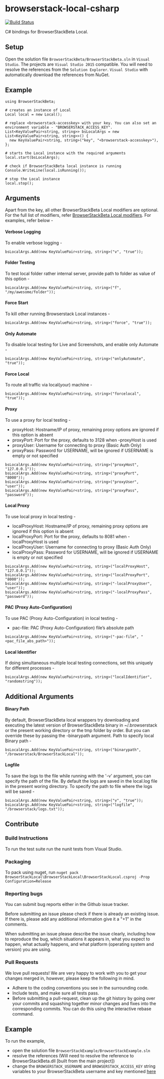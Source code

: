 # browserstack-local-csharp

[![Build Status](https://travis-ci.org/browserstack/browserstack-local-csharp.svg?branch=master)](https://travis-ci.org/browserstack/browserstack-local-csharp)

C# bindings for BrowserStackBeta Local.

## Setup

Open the solution file `BrowserStackBeta/BrowserStackBeta.sln` in `Visual Studio`. The projects are `Visual Studio 2015` compatible.
You will need to resolve the references from the `Solution Explorer`. `Visual Studio` with automatically download the references from NuGet.

## Example

```
using BrowserStackBeta;

# creates an instance of Local
Local local = new Local();

# replace <browserstack-accesskey> with your key. You can also set an environment variable - "BROWSERSTACK_ACCESS_KEY".
List<KeyValuePair<string, string>> bsLocalArgs = new List<KeyValuePair<string, string>>() {
  new KeyValuePair<string, string>("key", "<browserstack-accesskey>"),
};

# starts the Local instance with the required arguments
local.start(bsLocalArgs);

# check if BrowserStackBeta local instance is running
Console.WriteLine(local.isRunning());

# stop the Local instance
local.stop();
```

## Arguments

Apart from the key, all other BrowserStackBeta Local modifiers are optional. For the full list of modifiers, refer [BrowserStackBeta Local modifiers](https://www.browserstack.com/local-testing#modifiers). For examples, refer below -

#### Verbose Logging
To enable verbose logging -
```
bsLocalArgs.Add(new KeyValuePair<string, string>("v", "true"));
```

#### Folder Testing
To test local folder rather internal server, provide path to folder as value of this option -
```
bsLocalArgs.Add(new KeyValuePair<string, string>("f", "/my/awesome/folder"));
```

#### Force Start
To kill other running Browserstack Local instances -
```
bsLocalArgs.Add(new KeyValuePair<string, string>("force", "true"));
```

#### Only Automate
To disable local testing for Live and Screenshots, and enable only Automate -
```
bsLocalArgs.Add(new KeyValuePair<string, string>("onlyAutomate", "true"));
```

#### Force Local
To route all traffic via local(your) machine -
```
bsLocalArgs.Add(new KeyValuePair<string, string>("forcelocal", "true"));
```

#### Proxy
To use a proxy for local testing -

* proxyHost: Hostname/IP of proxy, remaining proxy options are ignored if this option is absent
* proxyPort: Port for the proxy, defaults to 3128 when -proxyHost is used
* proxyUser: Username for connecting to proxy (Basic Auth Only)
* proxyPass: Password for USERNAME, will be ignored if USERNAME is empty or not specified

```
bsLocalArgs.Add(new KeyValuePair<string, string>("proxyHost", "127.0.0.1"));
bsLocalArgs.Add(new KeyValuePair<string, string>("proxyPort", "8000"));
bsLocalArgs.Add(new KeyValuePair<string, string>("proxyUser", "user"));
bsLocalArgs.Add(new KeyValuePair<string, string>("proxyPass", "password"));
```

#### Local Proxy
To use local proxy in local testing -

* localProxyHost: Hostname/IP of proxy, remaining proxy options are ignored if this option is absent
* localProxyPort: Port for the proxy, defaults to 8081 when -localProxyHost is used
* localProxyUser: Username for connecting to proxy (Basic Auth Only)
* localProxyPass: Password for USERNAME, will be ignored if USERNAME is empty or not specified

```
bsLocalArgs.Add(new KeyValuePair<string, string>("localProxyHost", "127.0.0.1"));
bsLocalArgs.Add(new KeyValuePair<string, string>("localProxyPort", "8000"));
bsLocalArgs.Add(new KeyValuePair<string, string>("-localProxyUser", "user"));
bsLocalArgs.Add(new KeyValuePair<string, string>("-localProxyPass", "password"));
```

#### PAC (Proxy Auto-Configuration)
To use PAC (Proxy Auto-Configuration) in local testing -

* pac-file: PAC (Proxy Auto-Configuration) file’s absolute path

```
bsLocalArgs.Add(new KeyValuePair<string, string>("-pac-file", "<pac_file_abs_path>"));
```

#### Local Identifier
If doing simultaneous multiple local testing connections, set this uniquely for different processes -
```
bsLocalArgs.Add(new KeyValuePair<string, string>("localIdentifier", "randomstring"));
```

## Additional Arguments

#### Binary Path

By default, BrowserStackBeta local wrappers try downloading and executing the latest version of BrowserStackBeta binary in ~/.browserstack or the present working directory or the tmp folder by order. But you can override these by passing the -binarypath argument.
Path to specify local Binary path -
```
bsLocalArgs.Add(new KeyValuePair<string, string>("binarypath", "/browserstack/BrowserStackLocal"));
```

#### Logfile
To save the logs to the file while running with the '-v' argument, you can specify the path of the file. By default the logs are saved in the local.log file in the present woring directory.
To specify the path to file where the logs will be saved -
```
bsLocalArgs.Add(new KeyValuePair<string, string>("v", "true"));
bsLocalArgs.Add(new KeyValuePair<string, string>("logfile", "/browserstack/logs.txt"));
```

## Contribute

### Build Instructions

To run the test suite run the nunit tests from Visual Studio.

### Packaging

To pack using nuget, run `nuget pack BrowserStackLocal\BrowserStackLocal\BrowserStackLocal.csproj -Prop Configuration=Release`

### Reporting bugs

You can submit bug reports either in the Github issue tracker.

Before submitting an issue please check if there is already an existing issue. If there is, please add any additional information give it a "+1" in the comments.

When submitting an issue please describe the issue clearly, including how to reproduce the bug, which situations it appears in, what you expect to happen, what actually happens, and what platform (operating system and version) you are using.

### Pull Requests

We love pull requests! We are very happy to work with you to get your changes merged in, however, please keep the following in mind.

* Adhere to the coding conventions you see in the surrounding code.
* Include tests, and make sure all tests pass.
* Before submitting a pull-request, clean up the git history by going over your commits and squashing together minor changes and fixes into the corresponding commits. You can do this using the interactive rebase command.

## Example

To run the example,
- open the solution file `BrowserStackExample/BrowserStackExample.sln`
- resolve the references (Will need to resolve the reference to BrowserStackBeta.dll [built from the main project])
- change the `BROWSERSTACK_USERNAME` and `BROWSERSTACK_ACCESS_KEY` string variables to your BrowserStackBeta username and key mentioned [here](https://www.browserstack.com/accounts/settings)
